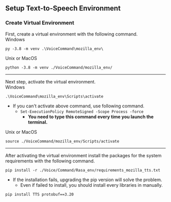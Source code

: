 Setup Text-to-Speech Environment
---
### Create Virtual Environment
First, create a virtual environment with the following command.\
Windows
```
py -3.8 -m venv .\VoiceCommand\mozilla_env\
```

Unix or MacOS
```
python -3.8 -m venv ./VoiceCommand/mozilla_env/
```
---

Next step, activate the virtual environment. \
Windows
```
.\VoiceCommand\mozilla_env\Scripts\activate
```
- If you can't activate above command, use following command.
    - ```Set-ExecutionPolicy RemoteSigned -Scope Process -force```
        - **You need to type this command every time you launch the terminal.**

Unix or MacOS
```
source ./VoiceCommand/mozilla_env/Scripts/activate
```
---
After activating the virtual environment install the packages for the system requirements with the following command.
```
pip install -r ./Voice/Command/Rasa_env/requirements_mozilla_tts.txt
```
- If the installation fails, upgrading the pip version will solve the problem.
    - Even if failed to install, you should install every libraries in manually.
```
pip install TTS protobuf==3.20
```
